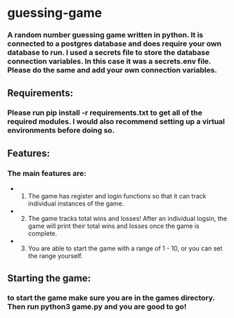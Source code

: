 # guessing-game
### A random number guessing game written in python. It is connected to a postgres database and does require your own database to run. I used a secrets file to store the database connection variables. In this case it was a secrets.env file. Please do the same and add your own connection variables. 

## Requirements:
### Please run pip install -r requirements.txt to get all of the required modules. I would also recommend setting up a virtual environments before doing so.

## Features:
### The main features are:
- 1. The game has register and login functions so that it can track individual instances of the game. 
- 2. The game tracks total wins and losses! After an individual logsin, the game will print their total wins and losses once the game is complete.
- 3. You are able to start the game with a range of 1 - 10, or you can set the range yourself.

## Starting the game:
### to start the game make sure you are in the games directory. Then run python3 game.py and you are good to go!
